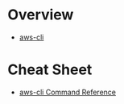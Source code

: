 # Overview

- [aws-cli](https://aws.amazon.com/cli/)

# Cheat Sheet

- [aws-cli Command Reference](https://awscli.amazonaws.com/v2/documentation/api/latest/index.html)
